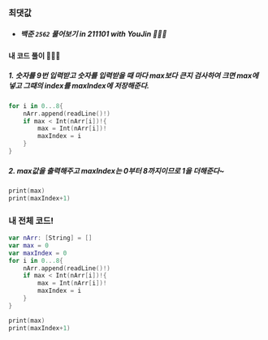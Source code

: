 ### 최댓값

- ##### 백준 ```2562``` 풀어보기 in 211101 with YouJin 👩🏻‍💻

#### 내 코드 풀이 👩🏻‍💻

##### 1. 숫자를 9번 입력받고 숫자를 입력받을 때 마다 max보다 큰지 검사하여 크면 max에 넣고 그때의 index를 maxIndex에 저장해준다.
```Swift
for i in 0...8{
    nArr.append(readLine()!)
    if max < Int(nArr[i])!{
        max = Int(nArr[i])!
        maxIndex = i
    }
}
```

##### 2. max값을 출력해주고 maxIndex는 0부터 8까지이므로 1을 더해준다~
```Swift
print(max)
print(maxIndex+1)
```



### 내 전체 코드!
```swift
var nArr: [String] = []
var max = 0
var maxIndex = 0
for i in 0...8{
    nArr.append(readLine()!)
    if max < Int(nArr[i])!{
        max = Int(nArr[i])!
        maxIndex = i
    }
}

print(max)
print(maxIndex+1)
```
